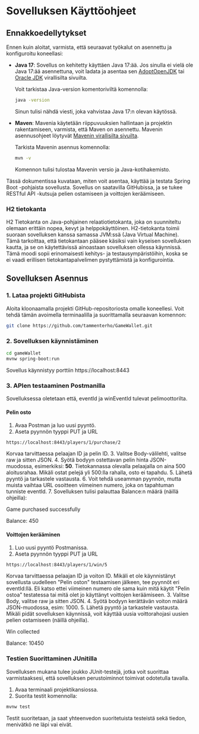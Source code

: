 # Sovelluksen Käyttöohjeet

## Ennakkoedellytykset

Ennen kuin aloitat, varmista, että seuraavat työkalut on asennettu ja konfiguroitu koneellasi:

- **Java 17**: Sovellus on kehitetty käyttäen Java 17:ää. Jos sinulla ei vielä ole Java 17:ää asennettuna, voit ladata ja asentaa sen [AdoptOpenJDK](https://adoptopenjdk.net/) tai [Oracle JDK](https://www.oracle.com/java/technologies/javase/jdk17-archive-downloads.html) virallisilta sivuilta.

  Voit tarkistaa Java-version komentoriviltä komennolla:

  ```bash
  java -version
  ```

  Sinun tulisi nähdä viesti, joka vahvistaa Java 17:n olevan käytössä.

- **Maven**: Mavenia käytetään riippuvuuksien hallintaan ja projektin rakentamiseen, varmista, että Maven on asennettu. Mavenin asennusohjeet löytyvät [Mavenin virallisilta sivuilta](https://maven.apache.org/install.html).

  Tarkista Mavenin asennus komennolla:

  ```bash
  mvn -v
  ```

  Komennon tulisi tulostaa Mavenin versio ja Java-kotihakemisto.

Tässä dokumentissa kuvataan, miten voit asentaa, käyttää ja testata Spring Boot -pohjaista sovellusta. Sovellus on saatavilla GitHubissa, ja se tukee RESTful API -kutsuja pelien ostamiseen ja voittojen keräämiseen.

### H2 tietokanta

H2 Tietokanta on Java-pohjainen relaatiotietokanta, joka on suunniteltu olemaan erittäin nopea, kevyt ja helppokäyttöinen. H2-tietokanta toimii suoraan sovelluksen kanssa samassa JVM:ssä (Java Virtual Machine). Tämä tarkoittaa, että tietokantaan pääsee käsiksi vain kyseisen sovelluksen kautta, ja se on käytettävissä ainoastaan sovelluksen ollessa käynnissä. Tämä moodi sopii erinomaisesti kehitys- ja testausympäristöihin, koska se ei vaadi erillisen tietokantapalvelimen pystyttämistä ja konfigurointia.

## Sovelluksen Asennus

### 1. Lataa projekti GitHubista

Aloita kloonaamalla projekti GitHub-repositoriosta omalle koneellesi. Voit tehdä tämän avoimella terminaalilla ja suorittamalla seuraavan komennon:

```bash
git clone https://github.com/tammenterho/GameWallet.git
```

### 2. Sovelluksen käynnistäminen

```bash
cd gameWallet
mvnw spring-boot:run
```

Sovellus käynnistyy porttiin https://localhost:8443

### 3. APIen testaaminen Postmanilla

Sovelluksessa oletetaan että, eventId ja winEventId tulevat pelimoottorilta.

#### Pelin osto

1. Avaa Postman ja luo uusi pyyntö.
2. Aseta pyynnön tyyppi PUT ja URL

```
https://localhost:8443/players/1/purchase/2
```

Korvaa tarvittaessa pelaajan ID ja pelin ID. 
3. Valitse Body-välilehti, valitse raw ja sitten JSON. 
4. Syötä bodyyn ostettavan pelin hinta JSON-muodossa, esimerkiksi: **50**. Tietokannassa olevalla pelaajalla on aina 500 aloitusrahaa. Mikäli ostat pelejä yli 500:lla rahalla, osto ei tapahdu. 
5. Lähetä pyyntö ja tarkastele vastausta. 
6. Voit tehdä useamman pyynnön, mutta muista vaihtaa URL osoitteen viimeinen numero, joka on tapahtuman tunniste eventId. 
7. Sovelluksen tulisi palauttaa Balance:n määrä (näillä ohjeilla):

Game purchased successfully

Balance: 450

#### Voittojen kerääminen

1. Luo uusi pyyntö Postmanissa.
2. Aseta pyynnön tyyppi PUT ja URL

```
https://localhost:8443/players/1/win/5
```

Korvaa tarvittaessa pelaajan ID ja voiton ID. Mikäli et ole käynnistänyt sovellusta uudelleen "Pelin oston" testaamisen jälkeen, tee pyynnöt eri eventId:llä. Eli katso ettei viimeinen numero ole sama kuin mitä käytit "Pelin ostoa" testatessa tai mitä olet jo käyttänyt voittojen keräämiseen. 
3. Valitse Body, valitse raw ja sitten JSON. 
4. Syötä bodyyn kerättävän voiton määrä JSON-muodossa, esim: 1000. 
5. Lähetä pyyntö ja tarkastele vastausta. Mikäli pidät sovelluksen käynnissä, voit käyttää uusia voittorahojasi uusien pelien ostamiseen (näillä ohjeilla).

Win collected

Balance: 10450

### Testien Suorittaminen JUnitilla

Sovelluksen mukana tulee joukko JUnit-testejä, jotka voit suorittaa varmistaaksesi, että sovelluksen perustoiminnot toimivat odotetulla tavalla.

1. Avaa terminaali projektikansiossa.
2. Suorita testit komennolla:

```bash
mvnw test
```

Testit suoritetaan, ja saat yhteenvedon suoritetuista testeistä sekä tiedon, menivätkö ne läpi vai eivät.
